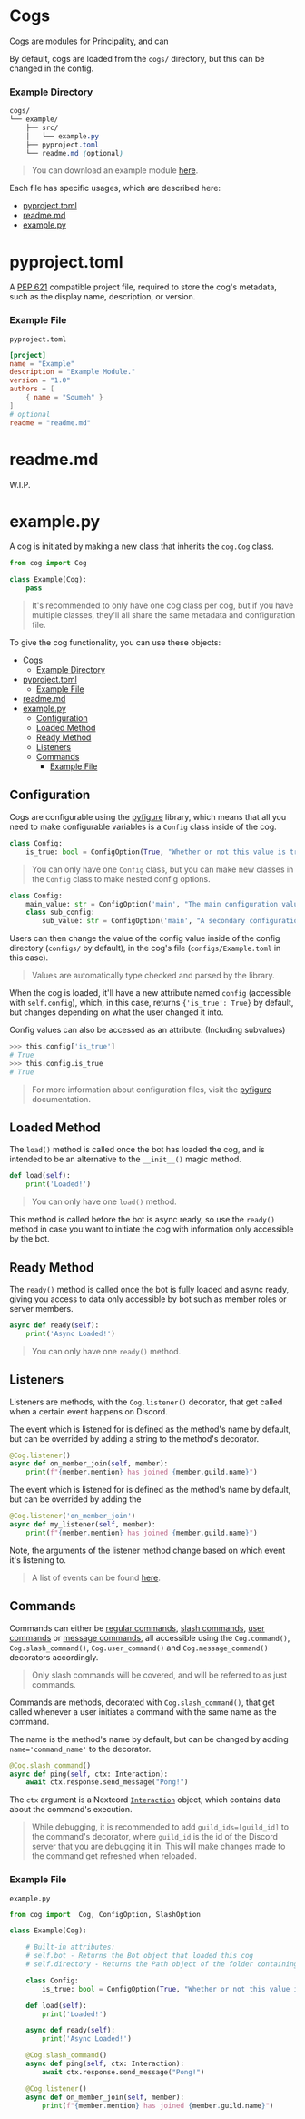 # Cogs

Cogs are modules for Principality, and can 

By default, cogs are loaded from the `cogs/` directory, but this can be changed in the config.

### Example Directory

```css
cogs/
└── example/
    ├── src/
    │   └── example.py
    ├── pyproject.toml
    └── readme.md (optional)
```

> You can download an example module [here](https://downgit.github.io/#/home?url=https://github.com/Soumeh/Principality-Next-Cogs/tree/master/example).

Each file has specific usages, which are described here:
- [pyproject.toml](#pyproject.toml)
- [readme.md](#readme.md)
- [example.py](#example.py)

# pyproject.toml

A [PEP 621](https://peps.python.org/pep-0621/) compatible project file, required to store the cog's metadata, such as the display name, description, or version.

### Example File

`pyproject.toml`
```toml
[project]
name = "Example"
description = "Example Module."
version = "1.0"
authors = [
    { name = "Soumeh" }
]
# optional
readme = "readme.md"
```

# readme.md

W.I.P.

# example.py

A cog is initiated by making a new class that inherits the `cog.Cog` class.

```py
from cog import Cog

class Example(Cog):
    pass
```

> It's recommended to only have one cog class per cog, but if you have multiple classes, they'll all share the same metadata and configuration file.

To give the cog functionality, you can use these objects:
- [Cogs](#cogs)
    - [Example Directory](#example-directory)
- [pyproject.toml](#pyprojecttoml)
    - [Example File](#example-file)
- [readme.md](#readmemd)
- [example.py](#examplepy)
  - [Configuration](#configuration)
  - [Loaded Method](#loaded-method)
  - [Ready Method](#ready-method)
  - [Listeners](#listeners)
  - [Commands](#commands)
    - [Example File](#example-file-1)

## Configuration

Cogs are configurable using the [pyfigure](https://pypi.org/project/pyfigure/) library, which means that all you need to make configurable variables is a `Config` class inside of the cog.

```py
class Config:
    is_true: bool = ConfigOption(True, "Whether or not this value is true")
```

> You can only have one `Config` class, but you can make new classes in the `Config` class to make nested config options.

```py
class Config:
    main_value: str = ConfigOption('main', "The main configuration value")
    class sub_config:
        sub_value: str = ConfigOption('main', "A secondary configuration value")
```

Users can then change the value of the config value inside of the config directory (`configs/` by default), in the cog's file (`configs/Example.toml` in this case).

> Values are automatically type checked and parsed by the library.

When the cog is loaded, it'll have a new attribute named `config` (accessible with `self.config`), which, in this case, returns `{'is_true': True}` by default, but changes depending on what the user changed it into.

Config values can also be accessed as an attribute. (Including subvalues)
```py
>>> this.config['is_true']
# True
>>> this.config.is_true
# True
```

> For more information about configuration files, visit the [pyfigure](https://pypi.org/project/pyfigure/) documentation.

## Loaded Method

The `load()` method is called once the bot has loaded the cog, and is intended to be an alternative to the `__init__()` magic method.

```py
def load(self):
    print('Loaded!')
```

> You can only have one `load()` method.

This method is called before the bot is async ready, so use the `ready()` method in case you want to initiate the cog with information only accessible by the bot.

## Ready Method

The `ready()` method is called once the bot is fully loaded and async ready, giving you access to data only accessible by bot such as member roles or server members.

```py
async def ready(self):
    print('Async Loaded!')
```

> You can only have one `ready()` method.

## Listeners

Listeners are methods, with the `Cog.listener()` decorator, that get called when a certain event happens on Discord.

The event which is listened for is defined as the method's name by default, but can be overrided by adding a string to the method's decorator.

```py
@Cog.listener()
async def on_member_join(self, member):
    print(f"{member.mention} has joined {member.guild.name}")
```

The event which is listened for is defined as the method's name by default, but can be overrided by adding the 

```py
@Cog.listener('on_member_join')
async def my_listener(self, member):
    print(f"{member.mention} has joined {member.guild.name}")
```

Note, the arguments of the listener method change based on which event it's listening to.

> A list of events can be found [here](https://docs.nextcord.dev/en/stable/api.html#discord-api-events).

## Commands

Commands can either be [regular commands](https://docs.nextcord.dev/en/stable/ext/commands/commands.html), [slash commands](https://docs.nextcord.dev/en/stable/interactions.html?highlight=slash%20commands#simple-slash-command-example), [user commands](https://docs.nextcord.dev/en/stable/interactions.html?highlight=slash%20commands#user-commands) or [message commands](https://docs.nextcord.dev/en/stable/interactions.html?highlight=slash%20commands#message-commands), all accessible using the `Cog.command()`, `Cog.slash_command()`, `Cog.user_command()` and `Cog.message_command()` decorators accordingly.

> Only slash commands will be covered, and will be referred to as just commands.

Commands are methods, decorated with `Cog.slash_command()`, that get called whenever a user initiates a command with the same name as the command.

The name is the method's name by default, but can be changed by adding `name='command_name'` to the decorator.

```py
@Cog.slash_command()
async def ping(self, ctx: Interaction):
    await ctx.response.send_message("Pong!")
```

The `ctx` argument is a Nextcord [`Interaction`](https://docs.nextcord.dev/en/stable/api.html?highlight=interaction#nextcord.Interaction) object, which contains data about the command's execution.

> While debugging, it is recommended to add `guild_ids=[guild_id]` to the command's decorator, where `guild_id` is the id of the Discord server that you are debugging it in.  This will make changes made to the command get refreshed when reloaded.

### Example File

`example.py`
```py
from cog import  Cog, ConfigOption, SlashOption

class Example(Cog):

    # Built-in attributes:
    # self.bot - Returns the Bot object that loaded this cog
    # self.directory - Returns the Path object of the folder containing this cog

    class Config:
        is_true: bool = ConfigOption(True, "Whether or not this value is true")

    def load(self):
        print('Loaded!')

    async def ready(self):
        print('Async Loaded!')

    @Cog.slash_command()
    async def ping(self, ctx: Interaction):
        await ctx.response.send_message("Pong!")

    @Cog.listener()
    async def on_member_join(self, member):
        print(f"{member.mention} has joined {member.guild.name}")
```